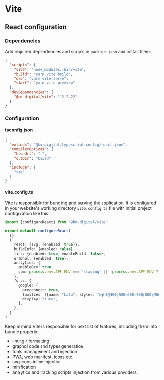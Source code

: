 # Vite

## React configuration

### Dependencies

Add required dependencies and scripts in `package.json` and install them:

```json
{
  "scripts": {
    "vite": "node_modules/.bin/vite",
    "build": "yarn vite build",
    "dev": "yarn vite serve",
    "start": "yarn vite preview"
  },
  "devDependencies": {
    "@bn-digital/vite": "^2.2.22"
  }
}
```

### Configuration

#### tsconfig.json

```json
{
  "extends": "@bn-digital/typescript-config/react.json",
  "compilerOptions": {
    "baseUrl": ".",
    "outDir": "build"
  },
  "include": [
    "src"
  ]
}
```

#### vite.config.ts

Vite is responsible for bundling and serving the application. It is configured in your website's working
directory `vite.config.ts` file with initial project configuration like this:

```ts
import {configureReact} from "@bn-digital/vite"

export default configureReact(
  {},
  {
    react: {svg: {enabled: true}},
    buildInfo: {enabled: false},
    lint: {enabled: true, enableBuild: false},
    graphql: {enabled: true},
    analytics: {
      enableDev: true,
      gtm: process.env.APP_ENV === "staging" || !process.env.APP_ENV ? {id: "GTM-XXXX"} : undefined,
    },
    fonts: {
      google: {
        preconnect: true,
        families: [{name: "Lato", styles: "wght@400;500;600;700;800;900"}],
        display: "auto",
      },
    },
  }
)
```

Keep in mind Vite is responsible for next list of features, including them into bundle properly:

- linting / formatting
- graphql code and types generation
- fonts management and injection
- PWA, web manifest, icons etc.
- svg icons inline injection
- minification
- analytics and tracking scripts injection from various providers
